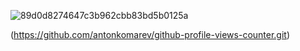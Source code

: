 ![89d0d8274647c3b962cbb83bd5b0125a](https://github.com/user-attachments/assets/900d05b3-18d5-44e0-95df-35c2c13b34cb)

(https://github.com/antonkomarev/github-profile-views-counter.git)
